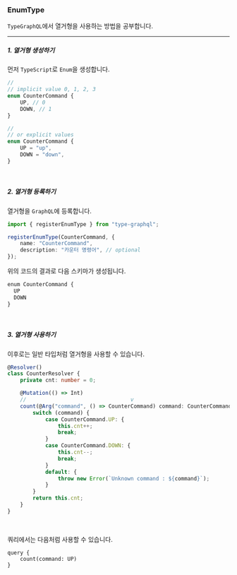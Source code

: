 ### EnumType

`TypeGraphQL`에서 열거형을 사용하는 방법을 공부합니다.

---

##### 1. 열거형 생성하기

먼저 `TypeScript`로 `Enum`을 생성합니다.

```ts
//
// implicit value 0, 1, 2, 3
enum CounterCommand {
    UP, // 0
    DOWN, // 1
}

//
// or explicit values
enum CounterCommand {
    UP = "up",
    DOWN = "down",
}
```

<br/>

##### 2. 열거형 등록하기

열거형을 `GraphQL`에 등록합니다.

```ts
import { registerEnumType } from "type-graphql";

registerEnumType(CounterCommand, {
    name: "CounterCommand",
    description: "카운터 명령어", // optional
});
```

위의 코드의 결과로 다음 스키마가 생성됩니다.

```ddl
enum CounterCommand {
  UP
  DOWN
}
```

<br/>

##### 3. 열거형 사용하기

이후로는 일반 타입처럼 열거형을 사용할 수 있습니다.

```ts
@Resolver()
class CounterResolver {
    private cnt: number = 0;

    @Mutation(() => Int)
    //                                 v
    count(@Arg("command", () => CounterCommand) command: CounterCommand) {
        switch (command) {
            case CounterCommand.UP: {
                this.cnt++;
                break;
            }
            case CounterCommand.DOWN: {
                this.cnt--;
                break;
            }
            default: {
                throw new Error(`Unknown command : ${command}`);
            }
        }
        return this.cnt;
    }
}
```

<br/>

쿼리에서는 다음처럼 사용할 수 있습니다.

```gql
query {
    count(command: UP)
}
```
